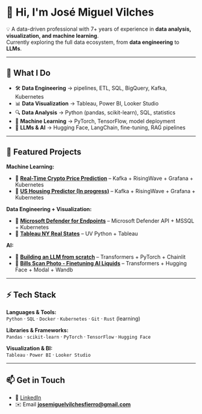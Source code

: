 # 👋 Hi, I'm José Miguel Vilches  

💡 A data-driven professional with 7+ years of experience in **data analysis, visualization, and machine learning**.  
Currently exploring the full data ecosystem, from **data engineering** to **LLMs**.  

---

## 🚀 What I Do
- 🛠️ **Data Engineering** → pipelines, ETL, SQL, BigQuery, Kafka, Kubernetes  
- 📊 **Data Visualization** → Tableau, Power BI, Looker Studio  
- 🔍 **Data Analysis** → Python (pandas, scikit-learn), SQL, statistics  
- 🤖 **Machine Learning** → PyTorch, TensorFlow, model deployment  
- 🧠 **LLMs & AI** → Hugging Face, LangChain, fine-tuning, RAG pipelines  

---

## 📌 Featured Projects

**Machine Learning:**
- 🔹 [**Real-Time Crypto Price Prediction**](https://github.com/jvilchesf/my_crypto_predictor) – Kafka + RisingWave + Grafana + Kubernetes
- 🔹 [**US Housing Predictor (In progress)**](https://github.com/jvilchesf/) – Kafka + RisingWave + Grafana + Kubernetes

**Data Engineering + Visualization:**
- 🔹 [**Microsoft Defender for Endpoints**](https://github.com/jvilchesf/mdendpoints) – Microsoft Defender API + MSSQL + Kubernetes 
- 🔹 [**Tableau NY Real States**](https://github.com/jvilchesf/nyc_realstates) – UV Python + Tableau  

**AI:**
- 🔹 [**Building an LLM from scratch**](https://github.com/jvilchesf/build_llm_from_scratch) – Transformers + PyTorch + Chainlit
- 🔹 [**Bills Scan Photo - Finetuning AI Liquids**](https://github.com/jvilchesf/bills_scan) – Transformers + Hugging Face + Modal + Wandb

---

## ⚡ Tech Stack
**Languages & Tools:**  
`Python` · `SQL` · `Docker` · `Kubernetes` · `Git` · `Rust` (learning)  

**Libraries & Frameworks:**  
`Pandas` · `scikit-learn` · `PyTorch` · `TensorFlow` · `Hugging Face`  

**Visualization & BI:**  
`Tableau` · `Power BI` · `Looker Studio`  

---

## 📫 Get in Touch
- 💼 [LinkedIn](https://www.linkedin.com/in/jose-miguel-vilches-9905aa68/)  
- ✉️ Email **josemiguelvilchesfierro@gmail.com**


